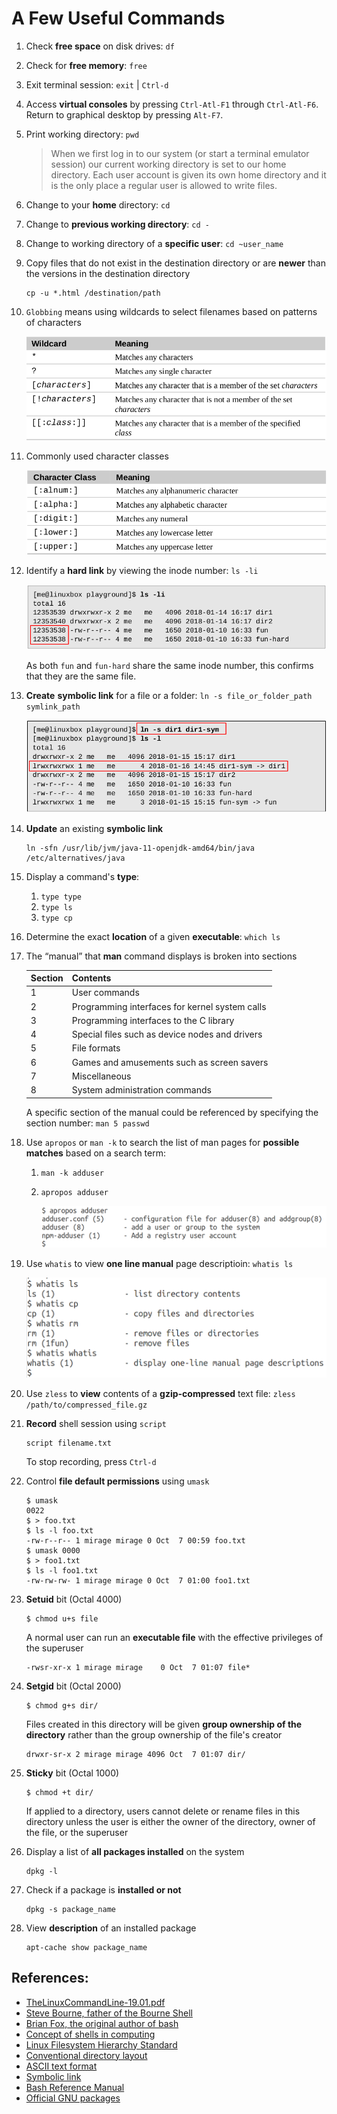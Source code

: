 # A Few Useful Commands

1. Check **free space** on disk drives: `df`
2. Check for **free memory**: `free`
3. Exit terminal session: `exit` | `Ctrl-d` 
4. Access **virtual consoles** by pressing `Ctrl-Atl-F1` through `Ctrl-Atl-F6`. Return to graphical desktop by pressing `Alt-F7`.
5. Print working directory: `pwd`

    > When we first log in to our system (or start a terminal emulator session) our current working directory is set to our home directory. Each user account is given its own home directory and it is the only place a regular user is allowed to write files.

6. Change to your **home** directory: `cd`
7. Change to **previous working directory**: `cd -`
8.  Change to working directory of a **specific user**: `cd ~user_name`
9.  Copy files that do not exist in the destination directory or are **newer** than the versions in the destination directory

        cp -u *.html /destination/path

10. `Globbing` means using wildcards to select filenames based on patterns of characters

    ![Wildcards](../image/bash_scripting/5_wildcards.png)

11. Commonly used character classes

    ![Character classes](../image/bash_scripting/5b_character_class.png)

12. Identify a **hard link** by viewing the inode number: `ls -li`

    ![Identify a hard link](../image/bash_scripting/6_hard_link.png)

    As both `fun` and `fun-hard` share the same inode number, this confirms that they are the same file.

13. **Create** **symbolic link** for a file or a folder: `ln -s file_or_folder_path symlink_path`

    ![Create a symbolic link, or, symlink](../image/bash_scripting/6b_symbolic_link.png)

14. **Update** an existing **symbolic link**

        ln -sfn /usr/lib/jvm/java-11-openjdk-amd64/bin/java /etc/alternatives/java

15. Display a command's **type**: 
    1.  `type type`
    2.  `type ls`
    3.  `type cp`

16. Determine the exact **location** of a given **executable**: `which ls`
17. The “manual” that **man** command displays is broken into sections

    Section | Contents
    --- | ---
    1 | User commands
    2 | Programming interfaces for kernel system calls
    3 | Programming interfaces to the C library
    4 | Special files such as device nodes and drivers
    5 | File formats
    6 | Games and amusements such as screen savers
    7 | Miscellaneous
    8 | System administration commands

    A specific section of the manual could be referenced by specifying the section number: `man 5 passwd`

18. Use `apropos` or `man -k` to search the list of man pages for **possible matches** based on a search term: 
    1. `man -k adduser`
    2. `apropos adduser`

        ![apropos](../image/bash_scripting/7_apropos.png)

19. Use `whatis` to view **one line manual** page descriptioin: `whatis ls`

    ![whatis](../image/bash_scripting/8_whatis.png)

20. Use `zless` to **view** contents of a **gzip-compressed** text file: `zless /path/to/compressed_file.gz`
21. **Record** shell session using `script`

        script filename.txt

    To stop recording, press `Ctrl-d`

22. Control **file default permissions** using `umask`

        $ umask
        0022
        $ > foo.txt
        $ ls -l foo.txt 
        -rw-r--r-- 1 mirage mirage 0 Oct  7 00:59 foo.txt
        $ umask 0000
        $ > foo1.txt
        $ ls -l foo1.txt 
        -rw-rw-rw- 1 mirage mirage 0 Oct  7 01:00 foo1.txt

23. **Setuid** bit (Octal 4000)
    
        $ chmod u+s file

    A normal user can run an **executable file** with the effective privileges of the superuser

        -rwsr-xr-x 1 mirage mirage    0 Oct  7 01:07 file*

24. **Setgid** bit (Octal 2000)

        $ chmod g+s dir/

    Files created in this directory will be given **group ownership of the directory** rather than the group ownership of the file's creator

        drwxr-sr-x 2 mirage mirage 4096 Oct  7 01:07 dir/

25. **Sticky** bit (Octal 1000)

        $ chmod +t dir/

    If applied to a directory, users cannot delete or rename files in this directory unless the user is either the owner of the directory, owner of the file, or the superuser

26. Display a list of **all packages installed** on the system

        dpkg -l

27. Check if a package is **installed or not**

        dpkg -s package_name

28. View **description** of an installed package

        apt-cache show package_name

## References:

* [TheLinuxCommandLine-19.01.pdf](http://sourceforge.net/projects/linuxcommand/files/TLCL/19.01/TLCL-19.01.pdf/download)
* [Steve Bourne, father of the Bourne Shell](https://en.wikipedia.org/wiki/Stephen_R._Bourne)
* [Brian Fox, the original author of bash](https://en.wikipedia.org/wiki/Brian_Fox_(computer_programmer))
* [Concept of shells in computing](https://en.wikipedia.org/wiki/Shell_(computing))
* [Linux Filesystem Hierarchy Standard](https://www.pathname.com/fhs/)
* [Conventional directory layout](https://en.wikipedia.org/wiki/Unix_filesystem#Conventional_directory_layout)
* [ASCII text format](https://en.wikipedia.org/wiki/ASCII)
* [Symbolic link](https://en.wikipedia.org/wiki/Symbolic_link)
* [Bash Reference Manual](http://www.gnu.org/savannah-checkouts/gnu/bash/manual/bash.html)
* [Official GNU packages](http://www.gnu.org/manual/manual.html)